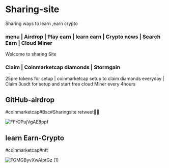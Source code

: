 # Sharing-site
Sharing ways to learn
,earn crypto

### menu | Airdrop | Play earn | learn earn | Crypto news | Search Earn | Cloud Miner  

Welcome to sharing Site

### Claim | Coinmarketcap diamonds | Stormgain 

25pre tokens for setup | coinmarketcap setup to claim diamonds everyday | Claim 3usdt for setup and start free cloud Miner every 4hours

## GitHub-airdrop  
#coinmarketcap#Bsc#Sharingsite
retweet🚀🌒

![FFrOPujVgAE8ppf](https://user-images.githubusercontent.com/96274183/146484270-50f91314-3837-4864-a23e-a93d5c4efe13.jpeg)

## learn Earn-Crypto
#coinmarketcap#nft

![FGMGByvXwAIptGz (1)](https://user-images.githubusercontent.com/96274183/146484542-92042fd4-a709-4f16-9adf-3a1eefd186b4.jpeg)
